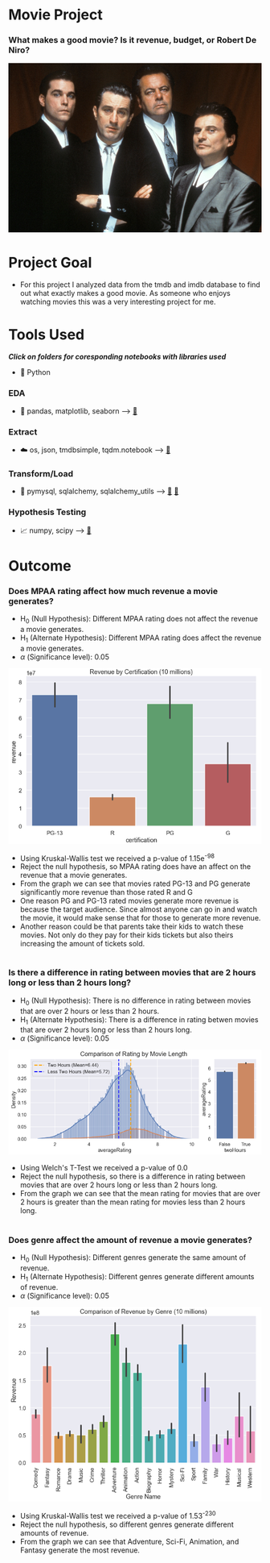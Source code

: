 # Movie Project

### What makes a good movie? Is it revenue, budget, or Robert De Niro?

![goodfellas](https://github.com/bustyAI/Movie-Project/blob/main/assets/goodfellas.png)

 # Project Goal
- For this project I analyzed data from the tmdb and imdb database to find out what exactly makes a good movie. As someone who enjoys watching movies this was a very interesting project for me. 

# Tools Used
***Click on folders for coresponding notebooks with libraries used***
- :snake: Python

### EDA
- :panda_face: pandas, matplotlib, seaborn --> [:open_file_folder:](https://github.com/bustyAI/Movie-Project/tree/main/EDA)

### Extract
- :cloud: os, json, tmdbsimple, tqdm.notebook --> [:open_file_folder:](https://github.com/bustyAI/Movie-Project/tree/main/Extracting)

### Transform/Load
- :rocket: pymysql, sqlalchemy, sqlalchemy_utils --> [:open_file_folder:](https://github.com/bustyAI/Movie-Project/tree/main/Transforming) [:open_file_folder:](https://github.com/bustyAI/Movie-Project/tree/main/Loading)

### Hypothesis Testing
- :chart_with_upwards_trend: numpy, scipy --> [:open_file_folder:](https://github.com/bustyAI/Movie-Project/tree/main/Hypothesis_Testing)
#

# Outcome
### Does MPAA rating affect how much revenue a movie generates?

- H<sub>0</sub> (Null Hypothesis): Different MPAA rating does not affect the revenue a movie generates.
- H<sub>1</sub> (Alternate Hypothesis): Different MPAA rating does affect the revenue a movie generates.
- $\alpha$ (Significance level): 0.05

![mpaa](https://github.com/bustyAI/Movie-Project/blob/main/assets/mpaa%20rating.PNG)

- Using Kruskal-Wallis test we received a p-value of 1.15e<sup>-98</sup>
- Reject the null hypothesis, so MPAA rating does have an affect on the revenue that a movie generates.
- From the graph we can see that movies rated PG-13 and PG generate significantly more revenue than those rated R and G
- One reason PG and PG-13 rated movies generate more revenue is because the target audience. Since almost anyone can go in and watch the movie, it would make sense that for those to generate more revenue.
- Another reason could be that parents take their kids to watch these movies. Not only do they pay for their kids tickets but also theirs increasing the amount of tickets sold.
#

### Is there a difference in rating between movies that are 2 hours long or less than 2 hours long?

- H<sub>0</sub> (Null Hypothesis): There is no difference in rating between movies that are over 2 hours or less than 2 hours.
- H<sub>1</sub> (Alternate Hypothesis): There is a difference in rating betwen movies that are over 2 hours long or less than 2 hours long.
- $\alpha$ (Significance level): 0.05

![length](https://github.com/bustyAI/Movie-Project/blob/main/assets/length.PNG)

- Using Welch's T-Test we received a p-value of 0.0
- Reject the null hypothesis, so there is a difference in rating between movies that are over 2 hours long or less than 2 hours long.
- From the graph we can see that the mean rating for movies that are over 2 hours is greater than the mean rating for movies less than 2 hours long.
#

### Does genre affect the amount of revenue a movie generates?

- H<sub>0</sub> (Null Hypothesis): Different genres generate the same amount of revenue.
- H<sub>1</sub> (Alternate Hypothesis): Different genres generate different amounts of revenue.
- $\alpha$ (Significance level): 0.05

![genre](https://github.com/bustyAI/Movie-Project/blob/main/assets/genre.PNG)

- Using Kruskal-Wallis test we received a p-value of 1.53<sup>-230</sup>
- Reject the null hypothesis, so different genres generate different amounts of revenue.
- From the graph we can see that Adventure, Sci-Fi, Animation, and Fantasy generate the most revenue.
